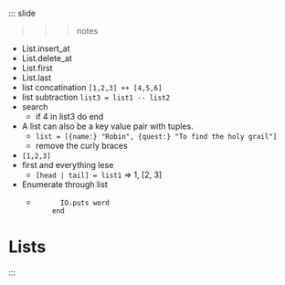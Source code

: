 
::: slide

>>> notes

- List.insert_at
- List.delete_at
- List.first
- List.last
- list concatination ```[1,2,3] ++ [4,5,6]```
- list subtraction ```list3 = list1 -- list2```
- search
  - if 4 in list3 do end
- A list can also be a key value pair with tuples.
  - ``` list = [{name:} "Robin", {quest:} "To find the holy grail"] ```
  - remove the curly braces
- ```[1,2,3]```
- first and everything lese
  - ```[head | tail] = list1``` => 1, [2, 3]
- Enumerate through list
  - ``` Enum.each ["words", "in", "list"], fn word ->
          IO.puts word
        end
    ```

>>>

# Lists

:::
